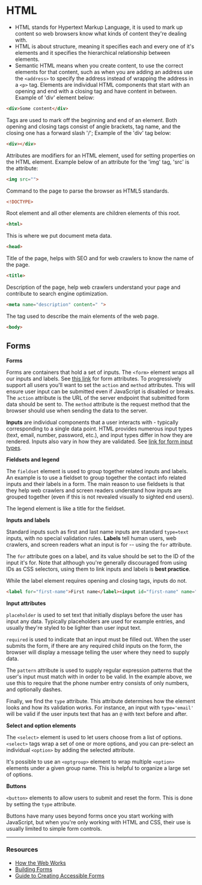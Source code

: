 # HTML
+ HTML stands for Hypertext Markup Language, it is used to mark up content so web browsers know what kinds of content they're dealing with.
+ HTML is about structure, meaning it specifies each and every one of it's elements and it specifies the hierarchical relationship between elements.
+ Semantic HTML means when you create content, to use the correct elements for that content, such as when you are adding an address use the ```<address>``` to specify the address instead of wrapping the address in a ```<p>``` tag.
Elements are individual HTML components that start with an opening and end with a closing tag and have content in between. Example of 'div' element below:
```html
<div>Some content</div>
```
Tags are used to mark off the beginning and end of an element. Both opening and closing tags consist of angle brackets, tag name, and the closing one has a forward slash '/'; Example of the 'div' tag below:
```html
<div></div>
```
Attributes are modifiers for an HTML element, used for setting properties on the HTML element. Example below of an attribute for the 'img' tag, 'src' is the attribute:
```html
<img src="">
```
Command to the page to parse the browser as HTML5 standards.
```html
<!DOCTYPE>
```
Root element and all other elements are children elements of this root.
```html
<html>
```
This is where we put document meta data.
```html
<head>
```
Title of the page, helps with SEO and for web crawlers to know the name of the page.
```html
<title>
```
Description of the page, help web crawlers understand your page and contribute to search engine optimization.
```html
<meta name="description" content=" ">
```
The tag used to describe the main elements of the web page.
```html
<body>
```

## Forms

**Forms**

Forms are containers that hold a set of inputs. The ```<form>``` element wraps all our inputs and labels. See [this link](https://developer.mozilla.org/en-US/docs/Web/HTML/Element/form#Attributes) for form attributes. To progressively support all users you'll want to set the ```action``` and ```method``` attributes. This will ensure user input can be submitted even if JavaScript is disabled or breaks. The ```action``` attribute is the URL of the server endpoint that submitted form data should be sent to. The ```method``` attribute is the request method that the browser should use when sending the data to the server. 

**Inputs** are individual components that a user interacts with - typically corresponding to a single data point. HTML provides numerous input types (text, email, number, password, etc.), and input types differ in how they are rendered. Inputs also vary in how they are validated. See [link for form input types](https://developer.mozilla.org/en-US/docs/Web/HTML/Element/input#Form_<input>_types).

**Fieldsets and legend**

The ```fieldset``` element is used to group together related inputs and labels. An example is to use a fieldset to group together the contact info related inputs and their labels in a form. The main reason to use fieldsets is that they help web crawlers and screen readers understand how inputs are grouped together (even if this is not revealed visually to sighted end users).

The legend element is like a title for the fieldset.

**Inputs and labels**

Standard inputs such as first and last name inputs are standard ```type=text``` inputs, with no special validation rules. **Labels** tell human users, web crawlers, and screen readers what an input is for -- using the ```for``` attribute.

The ```for``` attribute goes on a label, and its value should be set to the ID of the input it's for. Note that although you're generally discouraged from using IDs as CSS selectors, using them to link inputs and labels is **best practice**.

While the label element requires opening and closing tags, inputs do not.

```html
<label for="first-name">First name</label><input id="first-name" name="first-name" type="text">
```

**Input attributes**

```placeholder``` is used to set text that initially displays before the user has input any data. Typically placeholders are used for example entries, and usually they're styled to be lighter than user input text.

```required``` is used to indicate that an input must be filled out. When the user submits the form, if there are any required child inputs on the form, the browser will display a message telling the user where they need to supply data.

The ```pattern``` attribute is used to supply regular expression patterns that the user's input must match with in order to be valid. In the example above, we use this to require that the phone number entry consists of only numbers, and optionally dashes.

Finally, we find the ```type``` attribute. This attribute determines how the element looks and how its validation works. For instance, an input with ```type='email'``` will be valid if the user inputs text that has an ```@``` with text before and after.

**Select and option elements**

The ```<select>``` element is used to let users choose from a list of options. ```<select>``` tags wrap a set of one or more options, and you can pre-select an individual ```<option>``` by adding the selected attribute.

It's possible to use an ```<optgroup>``` element to wrap multiple ```<option>``` elements under a given group name. This is helpful to organize a large set of options.

**Buttons**

```<button>``` elements to allow users to submit and reset the form. This is done by setting the ```type``` attribute.

Buttons have many uses beyond forms once you start working with JavaScript, but when you're only working with HTML and CSS, their use is usually limited to simple form controls.

---
### Resources
+ [How the Web Works](https://developer.mozilla.org/en-US/docs/Learn/Getting_started_with_the_web/How_the_Web_works)
+ [Building Forms](http://learn.shayhowe.com/html-css/building-forms/)
+ [Guide to Creating Accessible Forms](http://webaim.org/techniques/forms/)
